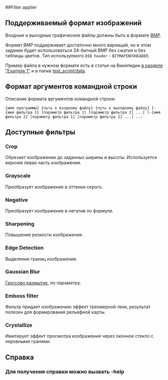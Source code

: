 ##Filter applier

## Поддерживаемый формат изображений

Входные и выходные графические файлы должны быть в формате [BMP](http://en.wikipedia.org/wiki/BMP_file_format).

Формат BMP поддерживает достаточно много вариаций, но в этом задании будет использоваться
24-битный BMP без сжатия и без таблицы цветов. Тип используемого `DIB header` - `BITMAPINFOHEADER`.

Пример файла в нужном формате есть в статье на Википедии [в разделе "Example 1"](https://en.wikipedia.org/wiki/BMP_file_format#Example_1)
и в папке [test_script/data](test_script/data).

## Формат аргументов командной строки

Описание формата аргументов командной строки:

`{имя программы} {путь к входному файлу} {путь к выходному файлу}
[-{имя фильтра 1} [параметр фильтра 1] [параметр фильтра 2] ...]
[-{имя фильтра 2} [параметр фильтра 1] [параметр фильтра 2] ...] ...`

## Доступные фильтры

### Crop 
Обрезает изображение до заданных ширины и высоты. Используется верхняя левая часть изображения.

### Grayscale 
Преобразует изображение в оттенки серого.

### Negative
Преобразует изображение в негатив по формуле.

### Sharpening
Повышение резкости изображения.

### Edge Detection 
Выделение границ изображения.

### Gaussian Blur
[Гауссово размытие](https://ru.wikipedia.org/wiki/Размытие_по_Гауссу), по параметру.

### Emboss filter
Фильтр придает изображению эффект трехмерной тени, результат полезен для формирования рельефной карты.

### Crystallize
Имитирует эффект просмотра изображения через оконное стекло с неровными гранями.

## Справка
### Для получения справки можно вызвать -help